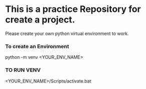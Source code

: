 # This is a practice Repository for create a project.

Please create your own python virtual environment to work.

### To create an Environment 

python -m venv <YOUR_ENV_NAME>

### TO RUN VENV

<YOUR_ENV_NAME>/Scripts/activate.bat


